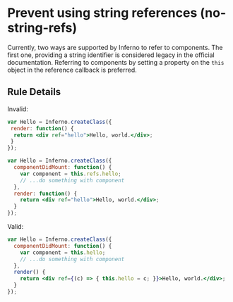 # Prevent using string references (no-string-refs)

Currently, two ways are supported by Inferno to refer to components. The first one, providing a string identifier is considered legacy in the official documentation. Referring to components by setting a property on the `this` object in the reference callback is preferred.

## Rule Details

Invalid:

```jsx
var Hello = Inferno.createClass({
 render: function() {
  return <div ref="hello">Hello, world.</div>;
 }
});
```

```jsx
var Hello = Inferno.createClass({
  componentDidMount: function() {
    var component = this.refs.hello;
    // ...do something with component
  },
  render: function() {
    return <div ref="hello">Hello, world.</div>;
  }
});
```

Valid:

```jsx
var Hello = Inferno.createClass({
  componentDidMount: function() {
    var component = this.hello;
    // ...do something with component
  },
  render() {
    return <div ref={(c) => { this.hello = c; }}>Hello, world.</div>;
  }
});
```
